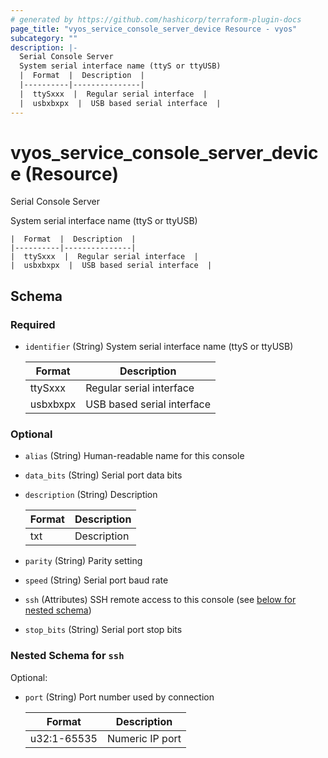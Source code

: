 ```yaml
---
# generated by https://github.com/hashicorp/terraform-plugin-docs
page_title: "vyos_service_console_server_device Resource - vyos"
subcategory: ""
description: |-
  Serial Console Server
  System serial interface name (ttyS or ttyUSB)
  |  Format  |  Description  |
  |----------|---------------|
  |  ttySxxx  |  Regular serial interface  |
  |  usbxbxpx  |  USB based serial interface  |
---
```


# vyos_service_console_server_device (Resource)

Serial Console Server

System serial interface name (ttyS or ttyUSB)

    |  Format  |  Description  |
    |----------|---------------|
    |  ttySxxx  |  Regular serial interface  |
    |  usbxbxpx  |  USB based serial interface  |



<!-- schema generated by tfplugindocs -->
## Schema

### Required

- `identifier` (String) System serial interface name (ttyS or ttyUSB)

    |  Format  |  Description  |
    |----------|---------------|
    |  ttySxxx  |  Regular serial interface  |
    |  usbxbxpx  |  USB based serial interface  |

### Optional

- `alias` (String) Human-readable name for this console
- `data_bits` (String) Serial port data bits
- `description` (String) Description

    |  Format  |  Description  |
    |----------|---------------|
    |  txt  |  Description  |
- `parity` (String) Parity setting
- `speed` (String) Serial port baud rate
- `ssh` (Attributes) SSH remote access to this console (see [below for nested schema](#nestedatt--ssh))
- `stop_bits` (String) Serial port stop bits

<a id="nestedatt--ssh"></a>
### Nested Schema for `ssh`

Optional:

- `port` (String) Port number used by connection

    |  Format  |  Description  |
    |----------|---------------|
    |  u32:1-65535  |  Numeric IP port  |

